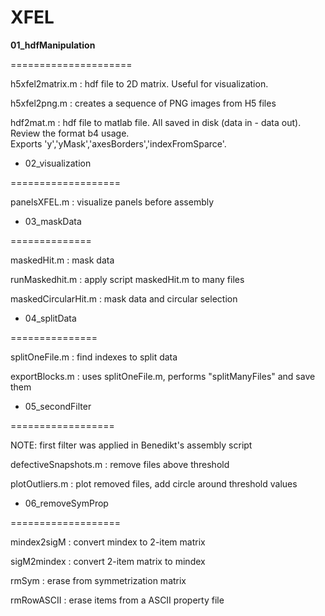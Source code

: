 # XFEL





**01_hdfManipulation**

=====================

h5xfel2matrix.m : hdf file to 2D matrix. Useful for visualization.

h5xfel2png.m  : creates a sequence of PNG images from H5 files

hdf2mat.m : hdf file to matlab file.  All saved in disk (data in - data out).  Review the format b4 usage.             
            Exports 'y','yMask','axesBorders','indexFromSparce'.





* 02_visualization

===================


panelsXFEL.m : visualize panels before assembly





* 03_maskData

==============


maskedHit.m : mask data

runMaskedhit.m : apply script maskedHit.m to many files

maskedCircularHit.m : mask data and circular selection






* 04_splitData

===============

splitOneFile.m : find indexes to split data

exportBlocks.m : uses splitOneFile.m, performs "splitManyFiles" and save them





* 05_secondFilter

==================


NOTE: first filter was applied in Benedikt's assembly script


defectiveSnapshots.m : remove files above threshold

plotOutliers.m : plot removed files,  add circle around threshold values





* 06_removeSymProp

===================

mindex2sigM : convert mindex to 2-item matrix

sigM2mindex : convert 2-item matrix to mindex

rmSym : erase from symmetrization matrix

rmRowASCII : erase items from a ASCII property file



